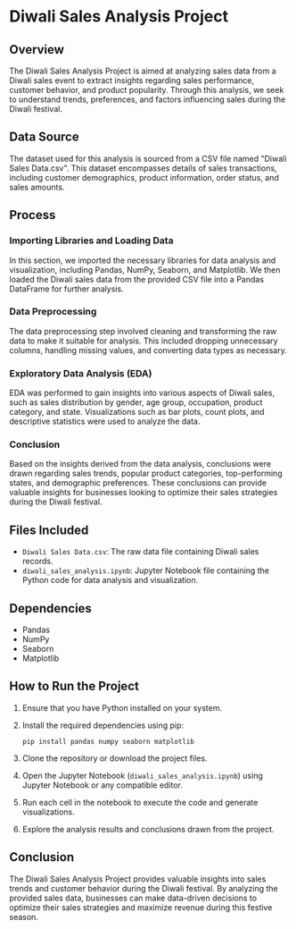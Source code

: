 # Diwali Sales Analysis Project

## Overview

The Diwali Sales Analysis Project is aimed at analyzing sales data from a Diwali sales event to extract insights regarding sales performance, customer behavior, and product popularity. Through this analysis, we seek to understand trends, preferences, and factors influencing sales during the Diwali festival.

## Data Source

The dataset used for this analysis is sourced from a CSV file named "Diwali Sales Data.csv". This dataset encompasses details of sales transactions, including customer demographics, product information, order status, and sales amounts.

## Process

### Importing Libraries and Loading Data

In this section, we imported the necessary libraries for data analysis and visualization, including Pandas, NumPy, Seaborn, and Matplotlib. We then loaded the Diwali sales data from the provided CSV file into a Pandas DataFrame for further analysis.

### Data Preprocessing

The data preprocessing step involved cleaning and transforming the raw data to make it suitable for analysis. This included dropping unnecessary columns, handling missing values, and converting data types as necessary.

### Exploratory Data Analysis (EDA)

EDA was performed to gain insights into various aspects of Diwali sales, such as sales distribution by gender, age group, occupation, product category, and state. Visualizations such as bar plots, count plots, and descriptive statistics were used to analyze the data.

### Conclusion

Based on the insights derived from the data analysis, conclusions were drawn regarding sales trends, popular product categories, top-performing states, and demographic preferences. These conclusions can provide valuable insights for businesses looking to optimize their sales strategies during the Diwali festival.

## Files Included

- `Diwali Sales Data.csv`: The raw data file containing Diwali sales records.
- `diwali_sales_analysis.ipynb`: Jupyter Notebook file containing the Python code for data analysis and visualization.

## Dependencies

- Pandas
- NumPy
- Seaborn
- Matplotlib

## How to Run the Project

1. Ensure that you have Python installed on your system.
2. Install the required dependencies using pip:

    ```
    pip install pandas numpy seaborn matplotlib
    ```

3. Clone the repository or download the project files.
4. Open the Jupyter Notebook (`diwali_sales_analysis.ipynb`) using Jupyter Notebook or any compatible editor.
5. Run each cell in the notebook to execute the code and generate visualizations.
6. Explore the analysis results and conclusions drawn from the project.

## Conclusion

The Diwali Sales Analysis Project provides valuable insights into sales trends and customer behavior during the Diwali festival. By analyzing the provided sales data, businesses can make data-driven decisions to optimize their sales strategies and maximize revenue during this festive season.

